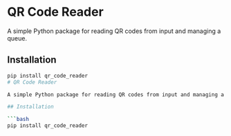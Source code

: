 # QR Code Reader

A simple Python package for reading QR codes from input and managing a queue.

## Installation

```bash
pip install qr_code_reader
# QR Code Reader

A simple Python package for reading QR codes from input and managing a queue.

## Installation

```bash
pip install qr_code_reader

